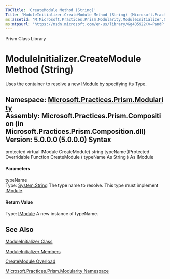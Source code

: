 ```yaml
---
TOCTitle: 'CreateModule Method (String)'
Title: 'ModuleInitializer.CreateModule Method (String) (Microsoft.Practices.Prism.Modularity)'
ms:assetid: 'M:Microsoft.Practices.Prism.Modularity.ModuleInitializer.CreateModule(System.String)'
ms:mtpsurl: 'https://msdn.microsoft.com/en-us/library/Gg405922(v=PandP.50)'
---
```


Prism Class Library

ModuleInitializer.CreateModule Method (String)
==================================================

Uses the container to resolve a new [IModule](https://msdn.microsoft.com/t:microsoft.practices.prism.modularity.imodule) by specifying its [Type](http://msdn2.microsoft.com/en-us/library/42892f65).

**Namespace:** [Microsoft.Practices.Prism.Modularity](https://msdn.microsoft.com/n:microsoft.practices.prism.modularity)
**Assembly:** Microsoft.Practices.Prism.Composition (in Microsoft.Practices.Prism.Composition.dll) Version: 5.0.0.0 (5.0.0.0)
Syntax
------

<span id="syntaxToggle"></span>protected virtual IModule CreateModule( string typeName )Protected Overridable Function CreateModule ( typeName As String ) As IModule
#### Parameters

typeName  
Type: [System.String](http://msdn2.microsoft.com/en-us/library/s1wwdcbf)
The type name to resolve. This type must implement [IModule](https://msdn.microsoft.com/t:microsoft.practices.prism.modularity.imodule).

#### Return Value

Type: [IModule](https://msdn.microsoft.com/t:microsoft.practices.prism.modularity.imodule)
A new instance of typeName.

See Also
--------


[ModuleInitializer Class](https://msdn.microsoft.com/t:microsoft.practices.prism.modularity.moduleinitializer)

[ModuleInitializer Members](https://msdn.microsoft.com/allmembers.t:microsoft.practices.prism.modularity.moduleinitializer)

[CreateModule Overload](https://msdn.microsoft.com/overload:microsoft.practices.prism.modularity.moduleinitializer.createmodule)

[Microsoft.Practices.Prism.Modularity Namespace](https://msdn.microsoft.com/n:microsoft.practices.prism.modularity)
